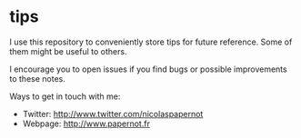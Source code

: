 # tips

I use this repository to conveniently store tips for future reference. Some of
them might be useful to others.

I encourage you to open issues if you find bugs or possible improvements to
these notes.

Ways to get in touch with me:
* Twitter: <http://www.twitter.com/nicolaspapernot>
* Webpage: <http://www.papernot.fr> 

